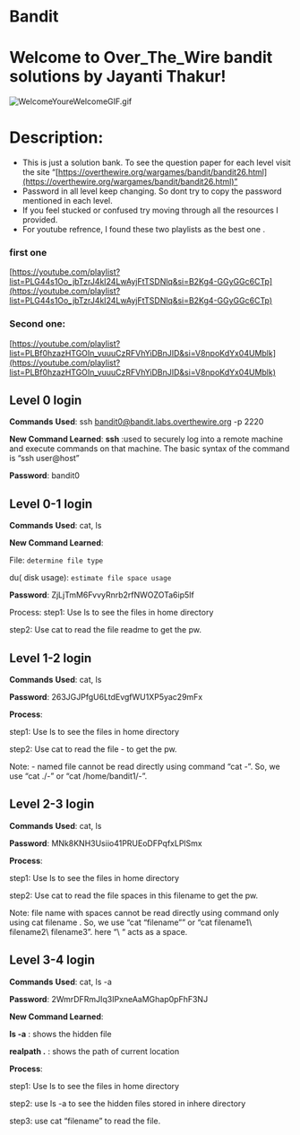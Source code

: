 # Bandit

# Welcome to Over_The_Wire bandit solutions by Jayanti Thakur!

![WelcomeYoureWelcomeGIF.gif](Bandit%205f5d157e4cf142a2b6d87600a78ea65a/WelcomeYoureWelcomeGIF.gif)

# Description:

- This is just a solution bank. To see the question paper for each level visit the site “[https://overthewire.org/wargames/bandit/bandit26.html](https://overthewire.org/wargames/bandit/bandit26.html)”
- Password in all level keep changing. So dont try to copy the password mentioned in each level.
- If you feel stucked or confused try moving through all the resources I provided.
- For youtube refrence, I found these two playlists as the best one .

### first one

[https://youtube.com/playlist?list=PLG44s1Oo_jbTzrJ4kI24LwAyjFtTSDNlq&si=B2Kg4-GGyGGc6CTp](https://youtube.com/playlist?list=PLG44s1Oo_jbTzrJ4kI24LwAyjFtTSDNlq&si=B2Kg4-GGyGGc6CTp)

### Second one:

[https://youtube.com/playlist?list=PLBf0hzazHTGOIn_vuuuCzRFVhYiDBnJID&si=V8npoKdYx04UMblk](https://youtube.com/playlist?list=PLBf0hzazHTGOIn_vuuuCzRFVhYiDBnJID&si=V8npoKdYx04UMblk)

## Level 0 login

**Commands** **Used**:  ssh [bandit0@bandit.labs.overthewire.org](mailto:bandit0@bandit.labs.overthewire.org) -p 2220

**New Command Learned**:  **ssh** :used to securely log into a remote machine and execute commands on that machine. The basic syntax of the command is “ssh user@host”

**Password**:  bandit0
## Level 0-1 login

**Commands** **Used**:  cat, ls

**New Command Learned**:  

File:  `determine file type` 

du( disk usage):  `estimate file space usage`

**Password**: ZjLjTmM6FvvyRnrb2rfNWOZOTa6ip5If

Process:  step1: Use ls to see the files in home directory

step2:  Use cat to read the file  readme to get the pw.
## Level 1-2 login

**Commands** **Used**:  cat, ls

**Password**: 263JGJPfgU6LtdEvgfWU1XP5yac29mFx

**Process**:  

step1: Use ls to see the files in home directory

step2:  Use cat to read the file  - to get the pw.

Note: - named file cannot be read directly using command “cat -”. So, we use “cat ./-” or “cat /home/bandit1/-”.

## Level 2-3 login

**Commands** **Used**:  cat, ls

**Password**: MNk8KNH3Usiio41PRUEoDFPqfxLPlSmx

**Process**:  

step1: Use ls to see the files in home directory

step2:  Use cat to read the file  spaces in this filename to get the pw.

Note:  file name with spaces cannot be read directly using command only using cat filename . So, we use “cat  “filename”” or “cat filename1\ filename2\ filename3”. here “\ “ acts as a space.

## Level 3-4 login

**Commands** **Used**:  cat, ls -a

**Password**: 2WmrDFRmJIq3IPxneAaMGhap0pFhF3NJ

**New Command Learned**: 

 **ls -a** : shows the hidden file

 **realpath .** : shows the path of current location



**Process**:  

step1: Use ls to see the files in home directory

step2:  use ls -a to see the hidden files stored in inhere directory

step3: use cat “filename” to read the file.
